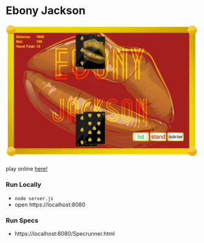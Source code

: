 # Ebony Jackson

![game screenshot](/images/screenshot.png)

play online [here!](https://ebony-jackson.herokuapp.com)


### Run Locally

+ `node server.js`
+ open https://localhost:8080

### Run Specs

+ https://localhost:8080/Specrunner.html
